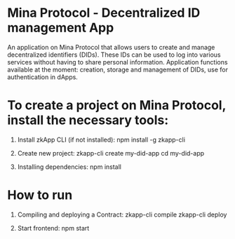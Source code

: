 # Mina Protocol - Decentralized ID management App
An application on Mina Protocol that allows users to create and manage decentralized identifiers (DIDs). These IDs can be used to log into various services without having to share personal information. Application functions available at the moment: creation, storage and management of DIDs, use for authentication in dApps.

# To create a project on Mina Protocol, install the necessary tools:

1. Install zkApp CLI (if not installed):
npm install -g zkapp-cli

2. Create new project:
zkapp-cli create my-did-app
cd my-did-app

3. Installing dependencies:
npm install

# How to run
1. Compiling and deploying a Contract:
zkapp-cli compile
zkapp-cli deploy

2. Start frontend:
npm start
